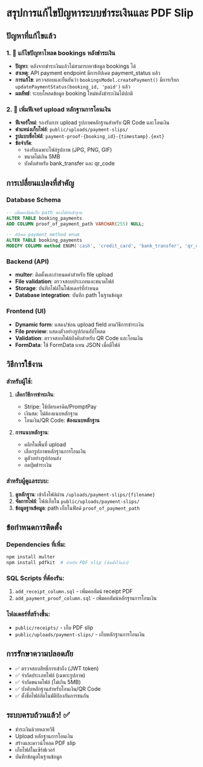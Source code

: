 # สรุปการแก้ไขปัญหาระบบชำระเงินและ PDF Slip

## ปัญหาที่แก้ไขแล้ว

### 1. 🔧 **แก้ไขปัญหาโหลด bookings หลังชำระเงิน**
- **ปัญหา**: หลังจากชำระเงินแล้วไม่สามารถหาข้อมูล bookings ได้
- **สาเหตุ**: API payment endpoint มีการอัปเดต payment_status แล้ว
- **การแก้ไข**: ตรวจสอบและยืนยันว่า `bookingsModel.createPayment()` มีการเรียก `updatePaymentStatus(booking_id, 'paid')` แล้ว
- **ผลลัพธ์**: ระบบโหลดข้อมูล booking ใหม่หลังชำระเงินได้ปกติ

### 2. 📸 **เพิ่มฟีเจอร์ upload หลักฐานการโอนเงิน**
- **ฟีเจอร์ใหม่**: รองรับการ upload รูปภาพหลักฐานสำหรับ QR Code และโอนเงิน
- **ตำแหน่งเก็บไฟล์**: `public/uploads/payment-slips/`
- **รูปแบบชื่อไฟล์**: `payment-proof-{booking_id}-{timestamp}.{ext}`
- **ข้อจำกัด**: 
  - รองรับเฉพาะไฟล์รูปภาพ (JPG, PNG, GIF)
  - ขนาดไม่เกิน 5MB
  - บังคับสำหรับ bank_transfer และ qr_code

## การเปลี่ยนแปลงที่สำคัญ

### Database Schema
```sql
-- เพิ่มคอลัมน์เก็บ path ของไฟล์หลักฐาน
ALTER TABLE booking_payments 
ADD COLUMN proof_of_payment_path VARCHAR(255) NULL;

-- อัปเดต payment method enum
ALTER TABLE booking_payments 
MODIFY COLUMN method ENUM('cash', 'credit_card', 'bank_transfer', 'qr_code');
```

### Backend (API)
- **multer**: ติดตั้งและกำหนดค่าสำหรับ file upload
- **File validation**: ตรวจสอบประเภทและขนาดไฟล์
- **Storage**: บันทึกไฟล์ในโฟลเดอร์ที่กำหนด
- **Database integration**: บันทึก path ในฐานข้อมูล

### Frontend (UI)
- **Dynamic form**: แสดง/ซ่อน upload field ตามวิธีการชำระเงิน
- **File preview**: แสดงตัวอย่างรูปก่อนอัปโหลด
- **Validation**: ตรวจสอบไฟล์บังคับสำหรับ QR Code และโอนเงิน
- **FormData**: ใช้ FormData แทน JSON เมื่อมีไฟล์

## วิธีการใช้งาน

### สำหรับผู้ใช้:
1. **เลือกวิธีการชำระเงิน**:
   - Stripe: ใช้บัตรเครดิต/PromptPay
   - เงินสด: ไม่ต้องแนบหลักฐาน
   - โอนเงิน/QR Code: **ต้องแนบหลักฐาน**

2. **การแนบหลักฐาน**:
   - คลิกในพื้นที่ upload
   - เลือกรูปภาพหลักฐานการโอนเงิน
   - ดูตัวอย่างรูปก่อนส่ง
   - กดปุ่มชำระเงิน

### สำหรับผู้ดูแลระบบ:
1. **ดูหลักฐาน**: เข้าถึงไฟล์ผ่าน `/uploads/payment-slips/{filename}`
2. **จัดการไฟล์**: ไฟล์เก็บใน `public/uploads/payment-slips/`
3. **ข้อมูลฐานข้อมูล**: path เก็บในฟิลด์ `proof_of_payment_path`

## ข้อกำหนดการติดตั้ง

### Dependencies ที่เพิ่ม:
```bash
npm install multer
npm install pdfkit  # สำหรับ PDF slip (ติดตั้งไว้แล้ว)
```

### SQL Scripts ที่ต้องรัน:
1. `add_receipt_column.sql` - เพิ่มคอลัมน์ receipt PDF
2. `add_payment_proof_column.sql` - เพิ่มคอลัมน์หลักฐานการโอนเงิน

### โฟลเดอร์ที่สร้างขึ้น:
- `public/receipts/` - เก็บ PDF slip
- `public/uploads/payment-slips/` - เก็บหลักฐานการโอนเงิน

## การรักษาความปลอดภัย
- ✅ ตรวจสอบสิทธิ์การเข้าถึง (JWT token)
- ✅ จำกัดประเภทไฟล์ (เฉพาะรูปภาพ)
- ✅ จำกัดขนาดไฟล์ (ไม่เกิน 5MB)
- ✅ บังคับหลักฐานสำหรับโอนเงิน/QR Code
- ✅ ตั้งชื่อไฟล์อัตโนมัติป้องกันการชนกัน

## ระบบครบถ้วนแล้ว! ✅
- ชำระเงินด้วยหลายวิธี
- Upload หลักฐานการโอนเงิน  
- สร้างและดาวน์โหลด PDF slip
- เก็บไฟล์ในเซิร์ฟเวอร์
- บันทึกข้อมูลในฐานข้อมูล